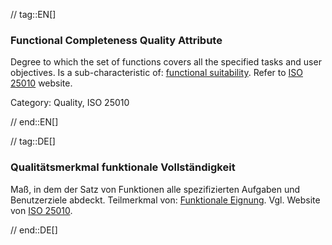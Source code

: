 // tag::EN[]
### Functional Completeness Quality Attribute
Degree to which the set of functions covers all the specified tasks and user objectives.
Is a sub-characteristic of: [functional suitability](#term-functional-suitability-quality-attribute).
Refer to [ISO 25010](http://iso25000.com/index.php/en/iso-25000-standards/iso-25010) website.

Category: Quality, ISO 25010

// end::EN[]

// tag::DE[]
### Qualitätsmerkmal funktionale Vollständigkeit

Maß, in dem der Satz von Funktionen alle spezifizierten Aufgaben und
Benutzerziele abdeckt. Teilmerkmal von: [Funktionale
Eignung](#term-functional-suitability-quality-attribute). Vgl. Website von [ISO
25010](http://iso25000.com/index.php/en/iso-25000-standards/iso-25010).


// end::DE[]


